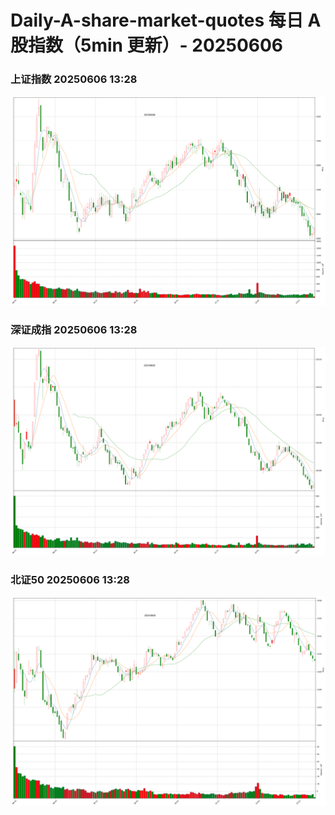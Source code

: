 
# Daily-A-share-market-quotes 每日 A 股指数（5min 更新）- 20250606

### 上证指数 20250606 13:28
![](./fig/2025/6/20250606-sh000001.png)

### 深证成指 20250606 13:28
![](./fig/2025/6/20250606-sz399001.png)

### 北证50 20250606 13:28
![](./fig/2025/6/20250606-bj899050.png)
